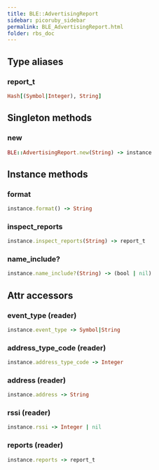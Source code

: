 ```yaml
---
title: BLE::AdvertisingReport
sidebar: picoruby_sidebar
permalink: BLE_AdvertisingReport.html
folder: rbs_doc
---
```

## Type aliases
### report_t
```ruby
Hash[(Symbol|Integer), String]
```
## Singleton methods
### new

```ruby
BLE::AdvertisingReport.new(String) -> instance
```
## Instance methods
### format

```ruby
instance.format() -> String
```
### inspect_reports

```ruby
instance.inspect_reports(String) -> report_t
```
### name_include?

```ruby
instance.name_include?(String) -> (bool | nil)
```
## Attr accessors
### event_type (reader)
```ruby
instance.event_type -> Symbol|String
```
### address_type_code (reader)
```ruby
instance.address_type_code -> Integer
```
### address (reader)
```ruby
instance.address -> String
```
### rssi (reader)
```ruby
instance.rssi -> Integer | nil
```
### reports (reader)
```ruby
instance.reports -> report_t
```
